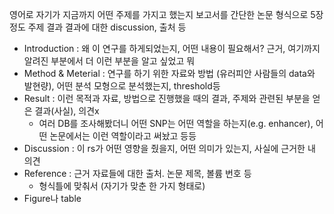 영어로 자기가 지금까지 어떤 주제를 가지고 했는지 보고서를 간단한 논문 형식으로 5장 정도
주제 결과 결과에 대한 discussion, 출처 등

- Introduction : 왜 이 연구를 하게되었는지, 어떤 내용이 필요해서? 근거, 여기까지 알려진 부분에서 더 이런 부분을 알고 싶었고 뭐
- Method & Meterial : 연구를 하기 위한 자료와 방법 (유러피안 사람들의 data와 발현량), 어떤 분석 모형으로 분석했는지, threshold등
- Result : 이런 목적과 자료, 방법으로 진행했을 때의 결과, 주제와 관련된 부분을 얻은 결과(사실), 의견x
  - 여러 DB를 조사해봤더니 어떤 SNP는 어떤 역할을 하는지(e.g. enhancer), 어떤 논문에서는 이런 역할이라고 써놨고 등등
- Discussion : 이 rs가 어떤 영향을 줬을지, 어떤 의미가 있는지, 사실에 근거한 내 의견
- Reference : 근거 자료들에 대한 출처. 논문 제목, 볼륨 번호 등
  - 형식틀에 맞춰서 (자기가 맞춘 한 가지 형태로)
- Figure나 table


